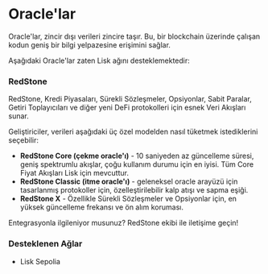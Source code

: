 # Oracle'lar
Oracle'lar, zincir dışı verileri zincire taşır. Bu, bir blockchain üzerinde çalışan kodun geniş bir bilgi yelpazesine erişimini sağlar.

Aşağıdaki Oracle'lar zaten Lisk ağını desteklemektedir:

### RedStone
RedStone, Kredi Piyasaları, Sürekli Sözleşmeler, Opsiyonlar, Sabit Paralar, Getiri Toplayıcıları ve diğer yeni DeFi protokolleri için esnek Veri Akışları sunar.

Geliştiriciler, verileri aşağıdaki üç özel modelden nasıl tüketmek istediklerini seçebilir:

- **RedStone Core (çekme oracle'ı)** - 10 saniyeden az güncelleme süresi, geniş spektrumlu akışlar, çoğu kullanım durumu için en iyisi. Tüm Core Fiyat Akışları Lisk için mevcuttur.
- **RedStone Classic (itme oracle'ı)** - geleneksel oracle arayüzü için tasarlanmış protokoller için, özelleştirilebilir kalp atışı ve sapma eşiği.
- **RedStone X** - Özellikle Sürekli Sözleşmeler ve Opsiyonlar için, en yüksek güncelleme frekansı ve ön alım koruması.

Entegrasyonla ilgileniyor musunuz? RedStone ekibi ile iletişime geçin!

### Desteklenen Ağlar
- Lisk Sepolia